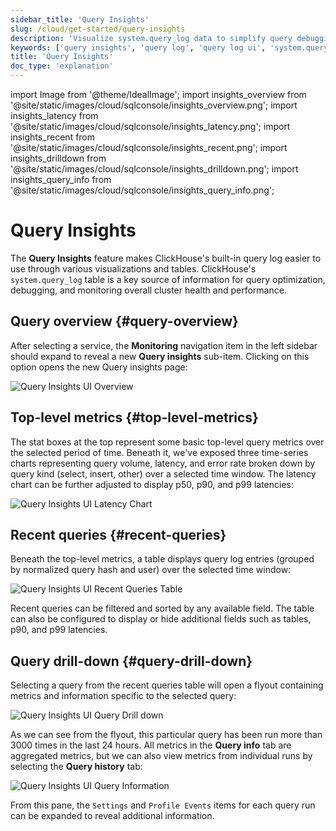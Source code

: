 ```yaml
---
sidebar_title: 'Query Insights'
slug: /cloud/get-started/query-insights
description: 'Visualize system.query_log data to simplify query debugging and performance optimization'
keywords: ['query insights', 'query log', 'query log ui', 'system.query_log insights']
title: 'Query Insights'
doc_type: 'explanation'
---
```


import Image from '@theme/IdealImage';
import insights_overview from '@site/static/images/cloud/sqlconsole/insights_overview.png';
import insights_latency from '@site/static/images/cloud/sqlconsole/insights_latency.png';
import insights_recent from '@site/static/images/cloud/sqlconsole/insights_recent.png';
import insights_drilldown from '@site/static/images/cloud/sqlconsole/insights_drilldown.png';
import insights_query_info from '@site/static/images/cloud/sqlconsole/insights_query_info.png';

# Query Insights

The **Query Insights** feature makes ClickHouse's built-in query log easier to use through various visualizations and tables. ClickHouse's `system.query_log` table is a key source of information for query optimization, debugging, and monitoring overall cluster health and performance.

## Query overview {#query-overview}

After selecting a service, the **Monitoring** navigation item in the left sidebar should expand to reveal a new **Query insights** sub-item. Clicking on this option opens the new Query insights page:

<Image img={insights_overview} size="md" alt="Query Insights UI Overview" border/>

## Top-level metrics {#top-level-metrics}

The stat boxes at the top represent some basic top-level query metrics over the selected period of time. Beneath it, we've exposed three time-series charts representing query volume, latency, and error rate broken down by query kind (select, insert, other) over a selected time window. The latency chart can be further adjusted to display p50, p90, and p99 latencies:

<Image img={insights_latency} size="md" alt="Query Insights UI Latency Chart" border/>

## Recent queries {#recent-queries}

Beneath the top-level metrics, a table displays query log entries (grouped by normalized query hash and user) over the selected time window:

<Image img={insights_recent} size="md" alt="Query Insights UI Recent Queries Table" border/>

Recent queries can be filtered and sorted by any available field. The table can also be configured to display or hide additional fields such as tables, p90, and p99 latencies.

## Query drill-down {#query-drill-down}

Selecting a query from the recent queries table will open a flyout containing metrics and information specific to the selected query:

<Image img={insights_drilldown} size="md" alt="Query Insights UI Query Drill down" border/>

As we can see from the flyout, this particular query has been run more than 3000 times in the last 24 hours. All metrics in the **Query info** tab are aggregated metrics, but we can also view metrics from individual runs by selecting the **Query history** tab:

<Image img={insights_query_info} size="sm" alt="Query Insights UI Query Information" border/>

<br />

From this pane, the `Settings` and `Profile Events` items for each query run can be expanded to reveal additional information.
